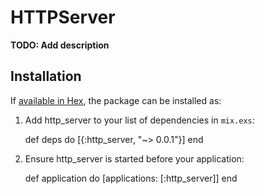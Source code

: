 # HTTPServer

**TODO: Add description**

## Installation

If [available in Hex](https://hex.pm/docs/publish), the package can be installed as:

  1. Add http_server to your list of dependencies in `mix.exs`:

        def deps do
          [{:http_server, "~> 0.0.1"}]
        end

  2. Ensure http_server is started before your application:

        def application do
          [applications: [:http_server]]
        end

